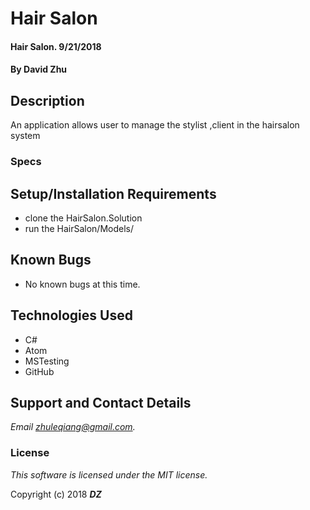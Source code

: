 # Hair Salon  

#### Hair Salon. 9/21/2018

#### By **David Zhu**

## Description

An application allows user to manage the stylist ,client in the hairsalon system

### Specs


## Setup/Installation Requirements
* clone the HairSalon.Solution
* run the HairSalon/Models/

## Known Bugs
* No known bugs at this time.

## Technologies Used
* C#
* Atom
* MSTesting
* GitHub


## Support and Contact Details

_Email zhuleqiang@gmail.com._

### License

*This software is licensed under the MIT license.*

Copyright (c) 2018 **_DZ_**
